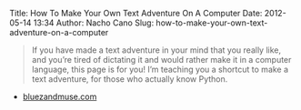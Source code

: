 Title: How To Make Your Own Text Adventure On A Computer
Date: 2012-05-14 13:34
Author: Nacho Cano
Slug: how-to-make-your-own-text-adventure-on-a-computer

> If you have made a text adventure in your mind that you really like,
> and you’re tired of dictating it and would rather make it in a
> computer language, this page is for you! I’m teaching you a shortcut
> to make a text adventure, for those who actually know Python.

- [bluezandmuse.com][]

  [bluezandmuse.com]: http://www.bluzeandmuse.com/final_site/how_to.html
    "How To Make Your Own Text Adventure On A Computer"
